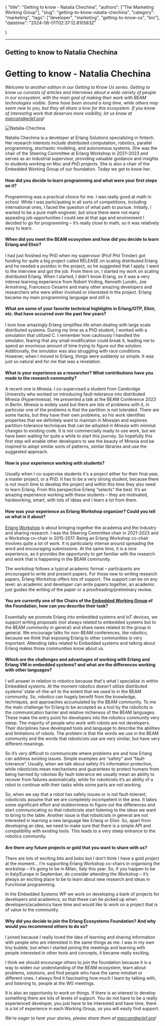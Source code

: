 {
    "title": "Getting to know - Natalia Chechina",
    "authors": ["The Marketing Working Group"],
    "slug": "getting-to-know-natalia-chechina",
    "category": "marketing",
    "tags": ["developer", "marketing", "getting-to-know-us", "bio"],
    "datetime": "2024-06-01T02:37:12.810583Z"

}

---
Getting to know to Natalia Chechina
---

#  Getting to know - Natalia Chechina

*Welcome to another edition in our Getting to Know Us series. Getting to know us consists of articles and interviews about a wide variety of people in our ecosystem, with the main goal of making their work with BEAM technologies visible. Some have been around a long time, while others may seem new to you, but they all share a love for this ecosystem. If you know of interesting work that deserves more visibility, let us know at marcom@erlef.org!*

<img src="/images/getting-to-know/natalia-chechina.png" class="img-fluid" alt="Natalia-Chechina"/>

Natalia Chechina is a developer at Erlang Solutions specializing in fintech.  Her research interests include distributed computation, robotics, parallel programming, stochastic modeling, and autonomous systems. She was the chair of the Steering Committee at Erlang Workshop in 2021–2023 and serves as an industrial supervisor, providing valuable guidance and insights to students working on Msc and PhD projects.  She is also a chair of the Embedded Working Group of our foundation. Today we get to know her.


#### How did you decide to learn programming and what were your first steps on it?

Programming was a practical choice for me. I was really good at math in school. While I was participating in all sorts of competitions, including international ones, I faced the question of what path to pursue. Initially, I wanted to be a pure math engineer, but since there were not many appealing job opportunities I could see at that age and environment I decided to go for programming – it’s really close to math, so it was relatively easy to learn.


#### When did you meet the BEAM ecosystem and how did you decide to learn Erlang and Elixir?

I had just finished my PhD when my supervisor (Prof Phil Trinder) got funding for quite a big project called RELEASE on scaling distributed Erlang and he needed a postdoc in the project, so he suggested that I apply. I went to the interview and got the job. From there on, I started my work on scaling distributed Erlang. When I started, I didn’t know Erlang, so it was a very intense learning experience from Robert Virding, Kenneth Lundin, Joe Armstrong, Francesco Cesarini and many other amazing developers and researchers who were either involved or interested in the project. Erlang became my main programming language and still is.


#### What are some of your favorite technical highlights in Erlang/OTP, Elixir, etc. that have occurred over the past few years? 

I love how amazingly Erlang simplifies life when dealing with large scale distributed systems. During my time as a PhD student, I worked with a simulation that utilized C. I remember how cautiously I handled the simulator, fearing that any small modification could break it, leading me to spend an enormous amount of time trying to figure out the solution. Additionally, the simulator was also struggling with race conditions. However, when I moved to Erlang, things were suddenly so simple. It was just so natural and for me that was a revelation.

#### What is your experience as a researcher? What contributions have you made to the research community?

A recent one is Mnesia. I co-supervised a student from Cambridge University who worked on introducing fault-tolerance into distributed Mnesia (Hypermnesia). He presented a talk at the BEAM Conference 2023 in Berlin. Mnesia is widely used but there are lots of problems with it, in particular one of the problems is that the partition is not tolerated. There are some hacks, but they have their own problems, so his work identifies properties that we definitely want to maintain in Mnesian and explores partition-tolerance techniques that can be adopted in Mnesia with minimal changes to existing code. It is not commercially ready to use work, but we have been waiting for quite a while to start this journey. So hopefully this first step will enable other developers to see the beauty of Mnesia and be inspired to adopt similar sorts of patterns, similar libraries and use the suggested approach. 

#### How is your experience working with students? 

Usually when I co-supervise students it's a project either for their final year, a master project, or a PhD. It has to be a very strong student, because there is not much time to develop the project and within this time they also need to learn Erlang. From this perspective Erlang “selects” the best. It’s an amazing experience working with these students – they are motivated, hardworking, smart, with lots of ideas and I learn a lot from them.

#### How was your experience as Erlang Workshop organizer? Could you tell us what is it about? 

 [Erlang Workshop](https://icfp22.sigplan.org/series/erlang) is about bringing together the academia and the Industry and sharing research. I was the Steering Committee chair in 2021-2023 and a Workshop co-chair in 2015-2017. Being an Erlang Workshop co-chair involves quite a lot of work. It is particularly intense around spreading the word and encouraging submissions. At the same time, it is a nice experience, as it provides the opportunity to get familiar with the research and work that is happening in the BEAM community. 

The workshop follows a typical academic format – participants are encouraged to write and present papers. For those new to writing research papers, Erlang Workshop offers lots of support. The support can be on any level: an academic and developer can write papers together, an academic just guides the writing of the paper or a proofreading/preliminary review.

#### You are currently one of the Chairs of the [Embedded Working Group](https://erlef.org/wg/embedded) of the Foundation, how can you describe their task?

Essentially we promote Erlang into embedded systems and IoT devices, we support writing proposals (not always related to embedded systems but to the BEAM community in general) and share news related to the group in general. We encourage talks for non-BEAM conferences, like robotics, because we think that exposing Erlang to other communities is very important. Attending talks related to Embedded systems and talking about Erlang makes those communities know about us. 

#### Which are the challenges and advantages of working with Erlang and Erlang VM in embedded systems? and what are the differences working with other languages?

I will answer in relation to robotics because that's what I specialize in within Embedded systems. At the moment robotics doesn’t utilize distributed systems’ state-of-the-art to the extent that we used to in the BEAM community. So, robotics can hugely benefit from the knowledge, techniques, and approaches accumulated by the BEAM community. To me the main challenge for Erlang to be accepted as a tool by the roboticits is the communication barrier and relative nicheness of the BEAM languages. These make the entry point for developers into the robotics community very steep. The majority of people who work with robots are not developers. Their disciplines have developed tools and language to describe the abilities and limitations of robots. The problem is that the words we use in the BEAM community and the words that roboticists use are very similar, but have very different meanings. 

So it’s very difficult to communicate where problems are and how Erlang can address existing issues. Simple examples are “safety” and “fault-tolerance”. Usually, when we talk about safety it’s information protection, while roboticists mean mechanisms and guarantees to protect humans from being harmed by robotsю By fault-tolerance we usually mean an ability to recover from failures automatically; while for roboticists it’s an ability of a robot to continue with their tasks while some parts are not working. 

So, when we say that a robot has safety issues or is not fault-tolerant, roboticists assume that we are completely incompetent in the area. It takes some significant effort and stubbornness to figure out the differences and start communicating so that roboticists start listening to the ideas we want to bring to the table. Another issue is that roboticists in general are not interested in learning a new language like Erlang or Elixir. So, apart from developing an idea, we need to make sure that there is a simple API and compatibility with existing tools. This leads to a very steep entrance to the robotics community. 

#### Are there any future projects or gold that you want to share with us?

There are lots of exciting bits and bobs but I don’t think I have a gold project at the moment… I’m supporting Erlang Workshop co-chairs in organising the workshop – it’s going to be in Milan, Italy this year. So, if you happen to be in Italy/Europe in September, do consider attending the Workshop – it’s always an exciting place to be to learn about new research and ideas in Functional programming.

In the Embedded Systems WP we work on developing a bank of projects for developers and academics, so that these can be picked up when developers/academics have time and would like to work on a project that is of value to the community.

#### Why did you decide to join the Erlang Ecosystems Foundation? And why would you recommend others to do so?

I joined because I really loved the idea of learning and sharing information with people who are interested in the same things as me. I was in my own tiny bubble, but when I started joining the meetings and learning with people interested in other tools and concepts, it became really exciting. 

I think we should encourage others to join the foundation because it is a way to widen our understanding of the BEAM ecosystem, learn about problems, solutions, and find people who have the same mindset or different ones. I always find it fascinating how much I learn by talking with, and listening to, people at the WG meetings.

It is also an opportunity to work on things. If there is an interest to develop something there are lots of levels of support. You do not have to be a really experienced developer, you just have to be interested and have time, there is a lot of experience in each Working Group, so you will easily find support. 

*We’re eager to hear your stories, please share them at marcom@erlef.org!*





